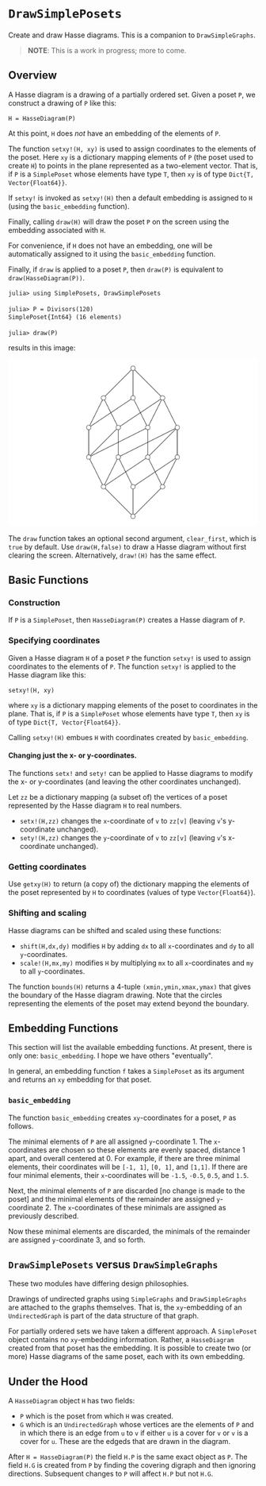 # `DrawSimplePosets`
Create and draw Hasse diagrams. This is a companion to `DrawSimpleGraphs`.

> **NOTE**: This is a work in progress; more to come.

## Overview


A Hasse diagram is a drawing of a partially ordered set. Given a poset `P`,
we construct a drawing of `P` like this:
```
H = HasseDiagram(P)
```
At this point, `H` does *not* have an embedding of the elements of `P`. 

The function `setxy!(H, xy)` is used to assign coordinates to the elements of the poset. 
Here `xy` is a dictionary mapping elements of `P` (the poset used to create `H`) to 
points in the plane represented as a two-element vector. That is, if `P` is a `SimplePoset` whose elements have type `T`, then `xy` is of type `Dict{T, Vector{Float64}}`.

If `setxy!` is invoked as `setxy!(H)` then a default embedding is assigned to `H` (using the `basic_embedding` function).

Finally, calling `draw(H)` will draw the poset `P` on the screen using the embedding associated with `H`. 

For convenience, if `H` does not have an embedding, one will be automatically assigned to it using the `basic_embedding` function. 

Finally, if `draw` is applied to a poset `P`, then `draw(P)` is equivalent to `draw(HasseDiagram(P))`.

```
julia> using SimplePosets, DrawSimplePosets

julia> P = Divisors(120)
SimplePoset{Int64} (16 elements)

julia> draw(P)
```
results in this image:

![](divisors-120.png)

The `draw` function takes an optional second argument, `clear_first`, which is `true` by default. Use `draw(H,false)` to draw a Hasse diagram without first clearing the screen. Alternatively, `draw!(H)` has the same effect. 



## Basic Functions

### Construction

If `P` is a `SimplePoset`, then `HasseDiagram(P)` creates a Hasse diagram of `P`.


### Specifying coordinates

Given a Hasse diagram `H` of a poset `P` the function `setxy!` is used to assign
coordinates to the elements of `P`. The function `setxy!` is applied to the Hasse diagram
like this: 
```
setxy!(H, xy)
```
where `xy` is a dictionary mapping elements of the poset to coordinates in the plane. 
That is, if `P` is a `SimplePoset` whose elements have type `T`, then `xy` is of type `Dict{T, Vector{Float64}}`.

Calling `setxy!(H)` embues `H` with coordinates created by `basic_embedding`.


#### Changing just the x- or y-coordinates.

The functions `setx!` and `sety!` can be applied to Hasse diagrams to modify the x- or y-coordinates (and leaving the other coordinates unchanged).

Let `zz` be a dictionary mapping (a subset of) the vertices of a poset represented by the Hasse diagram `H` to real numbers. 

* `setx!(H,zz)` changes the `x`-coordinate of `v` to `zz[v]` (leaving `v`'s y-coordinate unchanged).
* `sety!(H,zz)` changes the `y`-coordinate of `v` to `zz[v]` (leaving `v`'s x-coordinate unchanged).


### Getting coordinates

Use `getxy(H)` to return (a copy of) the dictionary mapping the elements of the poset represented by `H`
to coordinates (values of type `Vector{Float64}`).


### Shifting and scaling

Hasse diagrams can be shifted and scaled using these functions:

* `shift(H,dx,dy)` modifies `H` by adding `dx` to all `x`-coordinates and `dy` to all `y`-coordinates.
* `scale!(H,mx,my)` modifies `H` by multiplying `mx` to all `x`-coordinates and `my` to all `y`-coordinates.

The function `bounds(H)` returns a 4-tuple `(xmin,ymin,xmax,ymax)` that gives the boundary
of the Hasse diagram drawing. 
Note that the circles representing the elements of the poset may extend
beyond the boundary.  


## Embedding Functions

This section will list the available embedding functions. At present, there is only one: `basic_embedding`. I hope we have others "eventually". 

In general, an embedding function `f` takes a `SimplePoset` as its argument and returns
an `xy` embedding for that poset. 

### `basic_embedding`

The function `basic_embedding` creates `xy`-coordinates for a poset, `P` as follows.

The minimal elements of `P` are all assigned `y`-coordinate 1. The `x`-coordinates are chosen so 
these elements are evenly spaced, distance 1 apart, and overall centered at 0. For example, if there are three minimal elements, their coordinates will be `[-1, 1]`, `[0, 1]`, and `[1,1]`. If there are four minimal elements, their `x`-coordinates will be `-1.5`, `-0.5`, `0.5`, and `1.5`.

Next, the minimal elements of `P` are discarded [no change is made to the poset] and the minimal elements of the remainder are assigned `y`-coordinate 2. The `x`-coordinates of these minimals are assigned as 
previously described.

Now these minimal elements are discarded, the minimals of the remainder are assigned `y`-coordinate 3, and so forth.





## `DrawSimplePosets` versus `DrawSimpleGraphs`

These two modules have differing design philosophies. 

Drawings of undirected graphs using `SimpleGraphs` and `DrawSimpleGraphs` are attached to the graphs themselves. That is, the `xy`-embedding of an `UndirectedGraph` is part of the data structure 
of that graph. 

For partially ordered sets we have taken a different approach. A `SimplePoset` object contains no `xy`-embedding information. Rather, a `HasseDiagram` created from that poset has the embedding. It is possible to create two (or more) Hasse diagrams of the same poset, each with its own embedding. 

## Under the Hood

A `HasseDiagram` object `H` has two fields:
* `P` which is the poset from which `H` was created.
* `G` which is an `UndirectedGraph` whose vertices are the elements of `P` and in which there is an edge from `u` to `v` if either `u` is a cover for `v` or `v` is a cover for `u`. These are the edgeds that are drawn in the diagram.

After `H = HasseDiagram(P)` the field `H.P` is the same exact object as `P`. The field `H.G` is 
created from `P` by finding the covering digraph and then ignoring directions. Subsequent changes to `P` will affect `H.P` but not `H.G`. 
